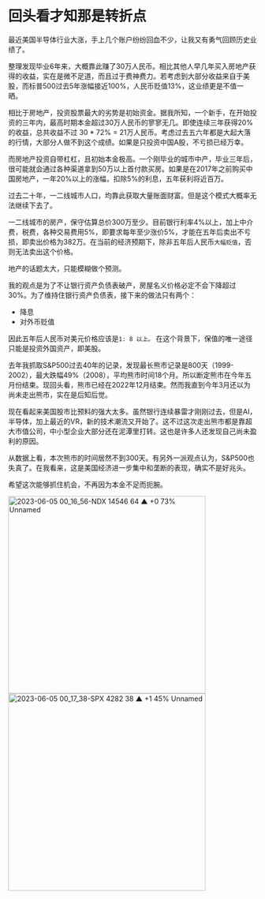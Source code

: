 # 回头看才知那是转折点

最近美国半导体行业大涨，手上几个账户纷纷回血不少，让我又有勇气回顾历史业绩了。

整理发现毕业6年来，大概靠此赚了30万人民币。相比其他人早几年买入房地产获得的收益，实在是微不足道，而且过于费神费力。若考虑到大部分收益来自于美股，而标普500过去5年涨幅接近100%，人民币贬值13%，这业绩更是不值一晒。

相比于房地产，投资股票最大的劣势是初始资金。据我所知，一个新手，在开始投资的三年内，最高时期本金超过30万人民币的寥寥无几。即使连续三年获得20%的收益，总共收益不过 30 * 72% = 21万人民币。考虑过去五六年都是大起大落的行情，大部分人做不到这个成绩。如果是只投资中国A股，不亏损已经万幸。

而房地产投资自带杠杠，且初始本金极高。一个刚毕业的城市中产，毕业三年后，很可能就会通过各种渠道拿到50万以上首付款买房。如果是在2017年之前购买中国房地产，一年20%以上的涨幅，扣除5%的利息，五年获利将近百万。

过去二十年，一二线城市人口，均靠此获取大量账面财富。但是这个模式大概率无法继续下去了。

一二线城市的房产，保守估算总价300万至少。目前银行利率4%以上，加上中介费，税费，各种交易费用5%，即要求每年至少涨价5%，才能在五年后卖出不亏损，即卖出价格为382万。在当前的经济预期下，除非五年后人民币`大幅贬值`，否则无法卖出这个价格。

地产的话题太大，只能模糊做个预测。

我的观点是为了不让银行资产负债表破产，房屋名义价格必定不会下降超过30%。为了维持住银行资产负债表，接下来的做法只有两个：
- 降息
- 对外币贬值

因此五年后人民币对美元价格应该是`1: 8 以上。` 在这个背景下，保值的唯一途径只能是投资外国资产，即美股。

去年我抓取S&P500过去40年的记录，发现最长熊市记录是800天（1999-2002），最大跌幅49%（2008），平均熊市时间18个月。所以断定熊市在今年五月份结束。现回头看，熊市已经在2022年12月结束。然而我直到今年3月还以为尚未走出熊市，实在是后知后觉。

现在看起来美国股市比预料的强大太多。虽然银行连续暴雷才刚刚过去，但是AI，半导体，加上最近的VR，新的技术潮流又开始了。这不过这次走出熊市都是靠超大市值公司，中小型企业大部分还在泥潭里打转。这也是许多人还发现自己尚未盈利的原因。

从数据上看，本次熊市的时间居然不到300天。有另外一派观点认为，S&P500也失真了。在我看来，这是美国经济进一步集中和垄断的表现，确实不是好兆头。

希望这次能够抓住机会，不再因为本金不足而扼腕。

<img width="400" alt="2023-06-05 00_16_56-NDX 14546 64 ▲ +0 73% Unnamed" src="https://github.com/wanghsinche/essay/assets/14119632/c87690e2-3b71-41d6-8b80-aa3f342f921d">
<img width="400" alt="2023-06-05 00_17_38-SPX 4282 38 ▲ +1 45% Unnamed" src="https://github.com/wanghsinche/essay/assets/14119632/7a12bf87-0edc-4ee9-acde-9f01ad71611e">


